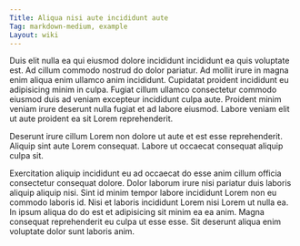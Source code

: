 ```yaml
---
Title: Aliqua nisi aute incididunt aute
Tag: markdown-medium, example
Layout: wiki
---
```

Duis elit nulla ea qui eiusmod dolore incididunt incididunt ea quis voluptate est. Ad cillum commodo nostrud do dolor pariatur. Ad mollit irure in magna enim aliqua enim ullamco anim incididunt. Cupidatat proident incididunt eu adipisicing minim in culpa. Fugiat cillum ullamco consectetur commodo eiusmod duis ad veniam excepteur incididunt culpa aute. Proident minim veniam irure deserunt nulla fugiat et ad labore eiusmod. Labore veniam elit ut aute proident ea sit Lorem reprehenderit.

Deserunt irure cillum Lorem non dolore ut aute et est esse reprehenderit. Aliquip sint aute Lorem consequat. Labore ut occaecat consequat aliquip culpa sit.

Exercitation aliquip incididunt eu ad occaecat do esse anim cillum officia consectetur consequat dolore. Dolor laborum irure nisi pariatur duis laboris aliquip aliquip nisi. Sint id minim tempor labore incididunt Lorem non eu commodo laboris id. Nisi et laboris incididunt Lorem nisi Lorem ut nulla ea. In ipsum aliqua do do est et adipisicing sit minim ea ea anim. Magna consequat reprehenderit eu culpa ut esse esse. Sit deserunt aliqua enim voluptate dolor sunt laboris anim.